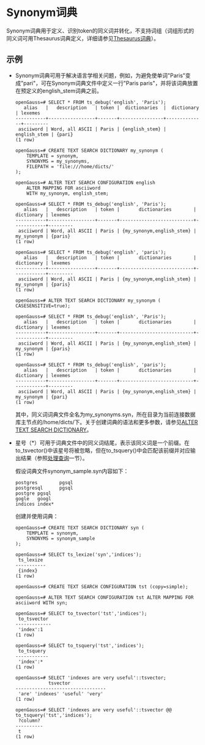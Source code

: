 # Synonym词典<a name="ZH-CN_TOPIC_0242370501"></a>

Synonym词典用于定义、识别token的同义词并转化，不支持词组（词组形式的同义词可用Thesaurus词典定义，详细请参见[Thesaurus词典](Thesaurus词典.md)）。

## 示例<a name="zh-cn_topic_0237122037_section10442451826"></a>

-   Synonym词典可用于解决语言学相关问题，例如，为避免使单词"Paris"变成"pari"，可在Synonym词典文件中定义一行"Paris paris"，并将该词典放置在预定义的english\_stem词典之前。

    ```
    openGauss=# SELECT * FROM ts_debug('english', 'Paris');
       alias   |   description   | token |  dictionaries  |  dictionary  | lexemes 
    -----------+-----------------+-------+----------------+--------------+---------
     asciiword | Word, all ASCII | Paris | {english_stem} | english_stem | {pari}
    (1 row)
    
    openGauss=# CREATE TEXT SEARCH DICTIONARY my_synonym (
        TEMPLATE = synonym,
        SYNONYMS = my_synonyms,
        FILEPATH = 'file:///home/dicts/' 
    );
    
    openGauss=# ALTER TEXT SEARCH CONFIGURATION english
        ALTER MAPPING FOR asciiword
        WITH my_synonym, english_stem;
    
    openGauss=# SELECT * FROM ts_debug('english', 'Paris');
       alias   |   description   | token |       dictionaries        | dictionary | lexemes 
    -----------+-----------------+-------+---------------------------+------------+---------
     asciiword | Word, all ASCII | Paris | {my_synonym,english_stem} | my_synonym | {paris}
    (1 row)
    
    openGauss=# SELECT * FROM ts_debug('english', 'paris');
       alias   |   description   | token |       dictionaries        | dictionary | lexemes 
    -----------+-----------------+-------+---------------------------+------------+---------
     asciiword | Word, all ASCII | Paris | {my_synonym,english_stem} | my_synonym | {paris}
    (1 row)
    
    openGauss=# ALTER TEXT SEARCH DICTIONARY my_synonym ( CASESENSITIVE=true);
    
    openGauss=# SELECT * FROM ts_debug('english', 'Paris');
       alias   |   description   | token |       dictionaries        | dictionary | lexemes 
    -----------+-----------------+-------+---------------------------+------------+---------
     asciiword | Word, all ASCII | Paris | {my_synonym,english_stem} | my_synonym | {paris}
    (1 row)
    
    openGauss=# SELECT * FROM ts_debug('english', 'paris');
       alias   |   description   | token |       dictionaries        | dictionary | lexemes 
    -----------+-----------------+-------+---------------------------+------------+---------
     asciiword | Word, all ASCII | Paris | {my_synonym,english_stem} | my_synonym | {pari}
    (1 row)
    
    ```

    其中，同义词词典文件全名为my\_synonyms.syn，所在目录为当前连接数据库主节点的/home/dicts/下。关于创建词典的语法和更多参数，请参见[ALTER TEXT SEARCH DICTIONARY](ALTER-TEXT-SEARCH-DICTIONARY.md)。

-   星号（\*）可用于词典文件中的同义词结尾，表示该同义词是一个前缀。在to\_tsvector\(\)中该星号将被忽略，但在to\_tsquery\(\)中会匹配该前缀并对应输出结果（参照[处理查询](处理查询.md)一节）。

    假设词典文件synonym\_sample.syn内容如下：

    ```
    postgres        pgsql
    postgresql      pgsql 
    postgre pgsql 
    gogle   googl 
    indices index*
    ```

    创建并使用词典：

    ```
    openGauss=# CREATE TEXT SEARCH DICTIONARY syn (
        TEMPLATE = synonym,
        SYNONYMS = synonym_sample
    );
    
    openGauss=# SELECT ts_lexize('syn','indices');
     ts_lexize 
    -----------
     {index}
    (1 row)
    
    openGauss=# CREATE TEXT SEARCH CONFIGURATION tst (copy=simple);
    
    openGauss=# ALTER TEXT SEARCH CONFIGURATION tst ALTER MAPPING FOR asciiword WITH syn;
    
    openGauss=# SELECT to_tsvector('tst','indices');
     to_tsvector 
    -------------
     'index':1
    (1 row)
    
    openGauss=# SELECT to_tsquery('tst','indices');
     to_tsquery 
    ------------
     'index':*
    (1 row)
    
    openGauss=# SELECT 'indexes are very useful'::tsvector;
                tsvector             
    ---------------------------------
     'are' 'indexes' 'useful' 'very'
    (1 row)
    
    openGauss=# SELECT 'indexes are very useful'::tsvector @@ to_tsquery('tst','indices');
     ?column? 
    ----------
     t
    (1 row)
    ```


